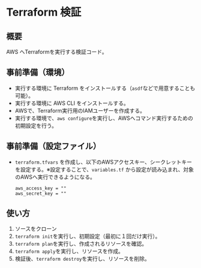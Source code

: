 # Terraform 検証

## 概要

AWS へTerraformを実行する検証コード。

## 事前準備（環境）

- 実行する環境に Terraform をインストールする（`asdf`などで用意することも可能）。
- 実行する環境に AWS CLI をインストールする。
- AWSで、Terraform実行用のIAMユーザーを作成する。
- 実行する環境で、`aws configure`を実行し、AWSへコマンド実行するための初期設定を行う。

## 事前準備（設定ファイル）

- `terraform.tfvars` を作成し、以下のAWSアクセスキー、シークレットキーを設定する。※設定することで、`variables.tf` から設定が読み込まれ、対象のAWSへ実行できるようになる。

    ```text
    aws_access_key = ""
    aws_secret_key = ""
    ```

## 使い方

1. ソースをクローン
2. `terraform init`を実行し、初期設定（最初に１回だけ実行）。
3. `terraform plan`を実行し、作成されるリソースを確認。
4. `terraform apply`を実行し、リソースを作成。
5. 検証後、`terraform destroy`を実行し、リソースを削除。
